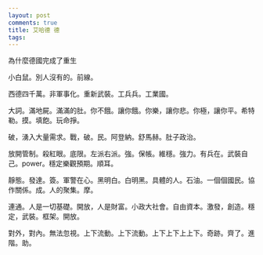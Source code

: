 ```yaml
---
layout: post
comments: true
title: 艾哈德 德
tags: 
---
```

為什麼德國完成了重生

小白鼠。別人沒有的。前線。

西德四千萬。非軍事化。重新武裝。工兵兵。工業國。

大詞。滿地屍。滿滿的肚。你不餓。讓你餓。你樂，讓你悲。你極，讓你平。希特勒。摸。填飽。玩命掙。

破，湧入大量需求。戰，破。民。阿登納。舒馬赫。肚子政治。

放開管制。殺紅眼。底限。左派右派。強。保帳。維穩。強力。有兵在。武裝自己。power。穩定樂觀預期。順耳。

靜態。發達。簽。軍警在心。黑明白。白明黑。具體的人。石油。一個個國民。協作關係。成。人的聚集。摩。

連通。人是一切基礎。開放，人是財富。小政大社會。自由資本。激發，創造。穩定，武裝。框架。開放。

對外，對內。無法忽視。上下流動。上下流動。上下上下上上下。奇跡。齊了。進階。助。

